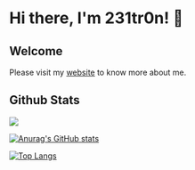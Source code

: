 # Hi there, I'm 231tr0n! 👋
## Welcome

Please visit my [website](https://231tr0n.github.io) to know more about me.


## Github Stats
![](https://komarev.com/ghpvc/?username=231tr0n)

[![Anurag's GitHub stats](https://github-readme-stats.vercel.app/api?username=231tr0n)](https://github.com/anuraghazra/github-readme-stats)

[![Top Langs](https://github-readme-stats.vercel.app/api/top-langs/?username=231tr0n&layout=compact)](https://github.com/anuraghazra/github-readme-stats)
